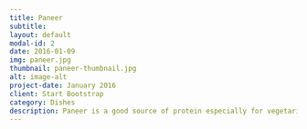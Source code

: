 ```yaml
---
title: Paneer
subtitle: 
layout: default
modal-id: 2
date: 2016-01-09
img: paneer.jpg
thumbnail: paneer-thumbnail.jpg
alt: image-alt
project-date: January 2016
client: Start Bootstrap
category: Dishes
description: Paneer is a good source of protein especially for vegetarians who do not get their intake from meat products. 100 gm of paneer yields about 18 gm of protein
---
```

